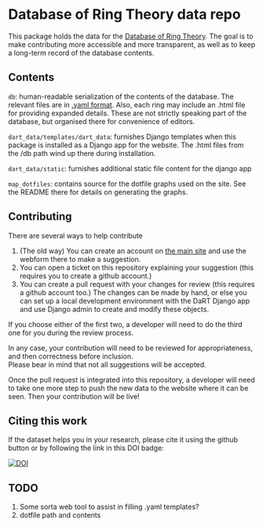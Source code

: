 # Database of Ring Theory data repo

This package holds the data for the [Database of Ring Theory](https://ringtheory.herokuapp.com/).
The goal is to make contributing more accessible and more transparent, as well as to keep a long-term record of 
the database contents.

## Contents
`db`: human-readable serialization of the contents of the database.  The relevant files are in 
[.yaml format](https://en.wikipedia.org/wiki/YAML). Also, each ring may include an .html file for providing expanded 
details. These are not strictly speaking part of the database, but organised there for convenience of editors.

`dart_data/templates/dart_data`: furnishes Django templates when this package is installed as a Django app 
for the website. The .html files from the /db path wind up there during installation.

`dart_data/static`: furnishes additional static file content for the django app

`map_dotfiles`: contains source for the dotfile graphs used on the site. See the README there for details on generating the graphs.

## Contributing

There are several ways to help contribute
1. (The old way) You can create an account on 
   [the main site](https://ringtheory.herokuapp.com/) and use the webform there to make a suggestion.
1. You can open a ticket on this repository explaining your suggestion (this requires you to create a github account.)
1. You can create a pull request with your changes for review (this requires a github account too.)  The changes can be 
made by hand, or else you can set up a local development environment with the DaRT Django app and use Django admin to 
   create and modify these objects.

If you choose either of the first two, a developer will need to do the third one for you during the review process.

In any case, your contribution will need to be reviewed for appropriateness, and then correctness before inclusion.  
Please bear in mind that not all suggestions will be accepted.

Once the pull request is integrated into this repository, a developer will need to take one more step to push the new
data to the website where it can be seen. Then your contribution will be live!


## Citing this work
If the dataset helps you in your research, please cite it using the 
github button or by following the link in this DOI badge:

[![DOI](https://zenodo.org/badge/498697559.svg)](https://zenodo.org/badge/latestdoi/498697559)


## TODO
1. Some sorta web tool to assist in filling .yaml templates?
1. dotfile path and contents